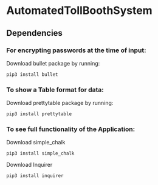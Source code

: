 # AutomatedTollBoothSystem
## Dependencies
### For encrypting passwords at the time of input:
Download bullet package by running: 
```console
pip3 install bullet
```
### To show a Table format for data:
Download prettytable package by running:
```console
pip3 install prettytable
```
### To see full functionality of the Application:
Download simple_chalk
```console
pip3 install simple_chalk
```
Download Inquirer
```console
pip3 install inquirer
```
